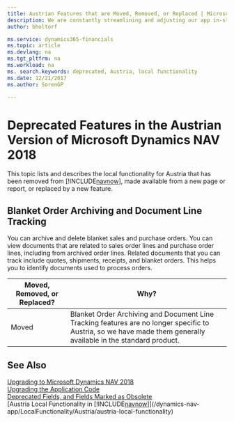 ```yaml
---
title: Austrian Features that are Moved, Removed, or Replaced | Microsoft Docs
description: We are constantly streamlining and adjusting our app in-step with market developments. Read about the features for Austria that we have moved, removed, or replaced.
author: bholtorf

ms.service: dynamics365-financials
ms.topic: article
ms.devlang: na
ms.tgt_pltfrm: na
ms.workload: na
ms. search.keywords: deprecated, Austria, local functionality
ms.date: 12/21/2017
ms.author: SorenGP

---
```


# Deprecated Features in the Austrian Version of Microsoft Dynamics NAV 2018
This topic lists and describes the local functionality for Austria that has been removed from [!INCLUDE[navnow](../developer/navnow_md.md)], made available from a new page or report, or replaced by a new feature.

## Blanket Order Archiving and Document Line Tracking
You can archive and delete blanket sales and purchase orders. You can view documents that are related to sales order lines and purchase order lines, including from archived order lines. Related documents that you can track include quotes, shipments, receipts, and blanket orders. This helps you to identify documents used to process orders.

|Moved, Removed, or Replaced?|Why?|
|----|----|
|Moved| Blanket Order Archiving and Document Line Tracking features are no longer specific to Austria, so we have made them generally available in the standard product. |

## See Also
[Upgrading to Microsoft Dynamics NAV 2018](upgrading-to-microsoft-dynamics-nav.md)  
[Upgrading the Application Code](upgrading-the-application-code.md)  
[Deprecated Fields, and Fields Marked as Obsolete](deprecated-fields.md)  
[Austria Local Functionality in [!INCLUDE[navnow](../developer/navnow_md.md)]](/dynamics-nav-app/LocalFunctionality/Austria/austria-local-functionality)  
